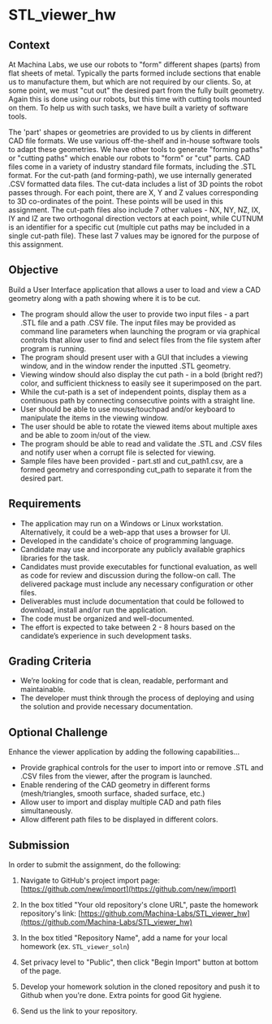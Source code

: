 # STL_viewer_hw
## Context
At Machina Labs, we use our robots to "form" different shapes (parts) from flat sheets of metal. Typically the parts formed include sections that enable us to manufacture them, but which are not required by our clients. So, at some point, we must "cut out" the desired part from the fully built geometry. Again this is done using our robots, but this time with cutting tools mounted on them. To help us with such tasks, we have built a variety of software tools. 

The 'part' shapes or geometries are provided to us by clients in different CAD file formats. We use various off-the-shelf and in-house software tools to adapt these geometries. We have other tools to generate "forming paths" or "cutting paths" which enable our robots to "form" or "cut" parts. CAD files come in a variety of industry standard file formats, including the .STL format. For the cut-path (and forming-path), we use internally generated .CSV formatted data files. The cut-data includes a list of 3D points the robot passes through. For each point, there are X, Y and Z values corresponding to 3D co-ordinates of the point. These points will be used in this assignment. The cut-path files also include 7 other values - NX, NY, NZ, IX, IY and IZ are two orthogonal direction vectors at each point, while CUTNUM is an identifier for a specific cut (multiple cut paths may be included in a single cut-path file). These last 7 values may be ignored for the purpose of this assignment.

## Objective
Build a User Interface application that allows a user to load and view a CAD geometry along with a path showing where it is to be cut.
- The program should allow the user to provide two input files - a part .STL file and a path .CSV file. The input files may be provided as command line parameters when launching the program or via graphical controls that allow user to find and select files from the file system after program is running.
- The program should present user with a GUI that includes a viewing window, and in the window render the inputted .STL geometry.
- Viewing window should also display the cut path - in a bold (bright red?) color, and sufficient thickness to easily see it superimposed on the part.
- While the cut-path is a set of independent points, display them as a continuous path by connecting consecutive points with a straight line.
- User should be able to use mouse/touchpad and/or keyboard to manipulate the items in the viewing window.
- The user should be able to rotate the viewed items about multiple axes and be able to zoom in/out of the view.
- The program should be able to read and validate the .STL and .CSV files and notify user when a corrupt file is selected for viewing.
- Sample files have been provided - part.stl and cut_path1.csv, are a formed geometry and corresponding cut_path to separate it from the desired part.

## Requirements
- The application may run on a Windows or Linux workstation. Alternatively, it could be a web-app that uses a browser for UI. 
- Developed in the candidate's choice of programming language.
- Candidate may use and incorporate any publicly available graphics libraries for the task.
- Candidates must provide executables for functional evaluation, as well as code for review and discussion during the follow-on call. The delivered package must include any necessary configuration or other files.
- Deliverables must include documentation that could be followed to download, install and/or run the application.
- The code must be organized and well-documented. 
- The effort is expected to take between 2 - 8 hours based on the candidate’s experience in such development tasks.

## Grading Criteria
- We’re looking for code that is clean, readable, performant and maintainable.
- The developer must think through the process of deploying and using the solution and provide necessary documentation.

## Optional Challenge
Enhance the viewer application by adding the following capabilities...
- Provide graphical controls for the user to import into or remove .STL and .CSV files from the viewer, after the program is launched.
- Enable rendering of the CAD geometry in different forms (mesh/triangles, smooth surface, shaded surface, etc.)
- Allow user to import and display multiple CAD and path files simultaneously.
- Allow different path files to be displayed in different colors.

## Submission
In order to submit the assignment, do the following:

1. Navigate to GitHub's project import page: [https://github.com/new/import](https://github.com/new/import)

2. In the box titled "Your old repository's clone URL", paste the homework repository's link: [https://github.com/Machina-Labs/STL_viewer_hw](https://github.com/Machina-Labs/STL_viewer_hw)

3. In the box titled "Repository Name", add a name for your local homework (ex. `STL_viewer_soln`)

4. Set privacy level to "Public", then click "Begin Import" button at bottom of the page.

5. Develop your homework solution in the cloned repository and push it to Github when you're done. Extra points for good Git hygiene.

6. Send us the link to your repository.
